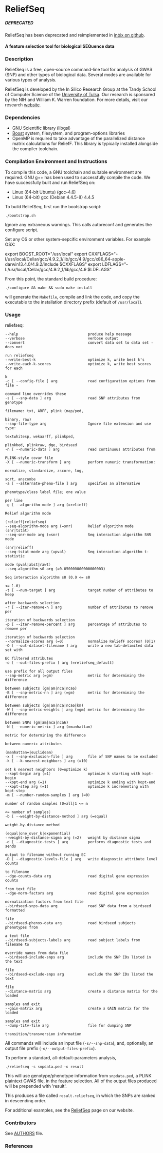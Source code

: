 ReliefSeq
========================

##### DEPRECATED #####
ReliefSeq has been deprecated and reimplemented in
[inbix on github](https://github.com/hexhead/inbix).

#### A feature selection tool for biological SEQuence data ####

### Description ###
ReliefSeq is a free, open-source command-line tool for analysis of GWAS (SNP) 
and other types of biological data. Several modes are available for various 
types of analysis.

ReliefSeq is developed by the In Silico Research Group at the Tandy School
of Computer Science of the [University of Tulsa](http://www.utulsa.edu).  Our
research is sponsored by the NIH and William K. Warren foundation.  For more
details, visit our research [website](http://insilico.utulsa.edu).

### Dependencies ###
* GNU Scientific library (libgsl)
* [Boost](http://www.boost.org) system, filesystem, and program-options libraries 
* OpenMP is required to take advantage of the parallelized distance matrix 
  calculations for ReliefF. This library is typically installed alongside the
  compiler toolchain.

### Compilation Environment and Instructions ###
To compile this code, a GNU toolchain and suitable environment are required.
GNU g++ has been used to successfully compile the code. We have successfully 
built and run ReliefSeq on:

 * Linux (64-bit Ubuntu) (gcc-4.6)
 * Linux (64-bit) gcc (Debian 4.4.5-8) 4.4.5

To build ReliefSeq, first run the bootstrap script:

    ./bootstrap.sh

Ignore any extraneous warnings. This calls autoreconf and generates the 
configure script.  

Set any OS or other system-sepcific environment variables. For example OSX:

export BOOST_ROOT="/usr/local"
export CXXFLAGS="-I/usr/local/Cellar/gcc/4.9.2_1/lib/gcc/4.9/gcc/x86_64-apple-darwin13.4.0/4.9.2/include $CXXFLAGS"
export LDFLAGS="-L/usr/local/Cellar/gcc/4.9.2_1/lib/gcc/4.9 $LDFLAGS"

From this point, the standard build procedure:

    ./configure && make && sudo make install

will generate the `Makefile`, compile and link the code, and copy the 
executable to the installation directory prefix (default of `/usr/local`). 

### Usage ###

reliefseq:

	--help                                produce help message
	--verbose                             verbose output
	--convert                             convert data set to data set - does not
																				run reliefseq
	--write-best-k                        optimize k, write best k's
	--write-each-k-scores                 optimize k, write best scores for each 
																				k
	-c [ --config-file ] arg              read configuration options from file - 
																				command line overrides these
	-s [ --snp-data ] arg                 read SNP attributes from genotype 
																				filename: txt, ARFF, plink (map/ped, 
																				binary, raw)
	--snp-file-type arg                   Ignore file extension and use type: 
																				textwhitesp, wekaarff, plinkped, 
																				plinkbed, plinkraw, dge, birdseed
	-n [ --numeric-data ] arg             read continuous attributes from 
																				PLINK-style covar file
	-X [ --numeric-transform ] arg        perform numeric transformation: 
																				normalize, standardize, zscore, log, 
																				sqrt, anscombe
	-a [ --alternate-pheno-file ] arg     specifies an alternative 
																				phenotype/class label file; one value 
																				per line
	-g [ --algorithm-mode ] arg (=relieff)
																				Relief algorithm mode 
																				(relieff|reliefseq)
	--seq-algorithm-mode arg (=snr)       Relief algorithm mode (snr|tstat)
	--seq-snr-mode arg (=snr)             Seq interaction algorithm SNR mode 
																				(snr|relieff)
	--seq-tstat-mode arg (=pval)          Seq interaction algorithm t-statistic 
																				mode (pval|abst|rawt)
	--seq-algorithm-s0 arg (=0.050000000000000003)
																				Seq interaction algorithm s0 (0.0 <= s0
																				<= 1.0)
	-t [ --num-target ] arg               target number of attributes to keep 
																				after backwards selection
	-r [ --iter-remove-n ] arg            number of attributes to remove per 
																				iteration of backwards selection
	-p [ --iter-remove-percent ] arg      percentage of attributes to remove per 
																				iteration of backwards selection
	--normalize-scores arg (=0)           normalize ReliefF scores? (0|1)
	-O [ --out-dataset-filename ] arg     write a new tab-delimited data set with
																				EC filtered attributes
	-o [ --out-files-prefix ] arg (=reliefseq_default)
																				use prefix for all output files
	--snp-metric arg (=gm)                metric for determining the difference 
																				between subjects (gm|am|nca|nca6)
	-B [ --snp-metric-nn ] arg (=gm)      metric for determining the difference 
																				between subjects (gm|am|nca|nca6|km)
	-W [ --snp-metric-weights ] arg (=gm) metric for determining the difference 
																				between SNPs (gm|am|nca|nca6)
	-N [ --numeric-metric ] arg (=manhattan)
																				metric for determining the difference 
																				between numeric attributes 
																				(manhattan=|euclidean)
	-x [ --snp-exclusion-file ] arg       file of SNP names to be excluded
	-k [ --k-nearest-neighbors ] arg (=10)
																				set k nearest neighbors (0=optimize k)
	--kopt-begin arg (=1)                 optimize k starting with kopt-begin
	--kopt-end arg (=1)                   optimize k ending with kopt-end
	--kopt-step arg (=1)                  optimize k incrementing with kopt-step
	-m [ --number-random-samples ] arg (=0)
																				number of random samples (0=all|1 <= n 
																				<= number of samples)
	-b [ --weight-by-distance-method ] arg (=equal)
																				weight-by-distance method 
																				(equal|one_over_k|exponential)
	--weight-by-distance-sigma arg (=2)   weight by distance sigma
	-d [ --diagnostic-tests ] arg         performs diagnostic tests and sends 
																				output to filename without running EC
	-D [ --diagnostic-levels-file ] arg   write diagnostic attribute level counts
																				to filename
	--dge-counts-data arg                 read digital gene expression counts 
																				from text file
	--dge-norm-factors arg                read digital gene expression 
																				normalization factors from text file
	--birdseed-snps-data arg              read SNP data from a birdseed formatted
																				file
	--birdseed-phenos-data arg            read birdseed subjects phenotypes from 
																				a text file
	--birdseed-subjects-labels arg        read subject labels from filename to 
																				override names from data file
	--birdseed-include-snps arg           include the SNP IDs listed in the text 
																				file
	--birdseed-exclude-snps arg           exclude the SNP IDs listed the text 
																				file
	--distance-matrix arg                 create a distance matrix for the loaded
																				samples and exit
	--gain-matrix arg                     create a GAIN matrix for the loaded 
																				samples and exit
	--dump-titv-file arg                  file for dumping SNP 
																				transition/transversion information

All commands will include an input file (`-s/--snp-data`), and, optionally, 
an output file prefix (`-o/--output-files-prefix`).

To perform a standard, all-default-parameters analysis,

    ./reliefseq -s snpdata.ped -o result

This will use genotype/phenotype information from `snpdata.ped`, a PLINK
plaintext GWAS file, in the feature selection.  All of the output files 
produced will be prepended with 'result'.

This produces a file called `result.reliefseq`, in which the SNPs are ranked 
in descending order.

For additional examples, see the 
[ReliefSeq](http://insilico.utulsa.edu/ReliefSeq.php)
page on our website.

### Contributors ###
See [AUTHORS](https://github.com/insilico/reliefseq/blob/master/AUTHORS) file.

### References ###
